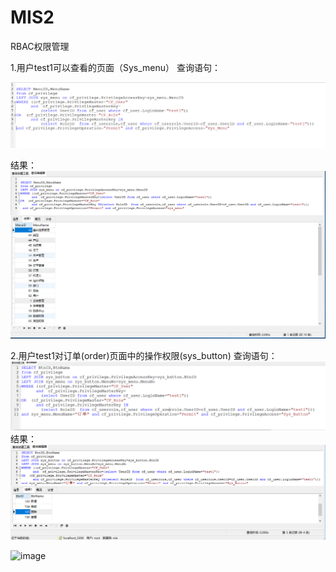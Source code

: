# MIS2
RBAC权限管理

1.用户test1可以查看的页面（Sys_menu）
查询语句：

![image](https://github.com/neverever03/MIS2/blob/master/1.PNG)

结果：
![image](https://github.com/neverever03/MIS2/blob/master/RBAC1.1.PNG)

2.用户test1对订单(order)页面中的操作权限(sys_button)
查询语句：
![image](https://github.com/neverever03/MIS2/blob/master/2.PNG)
结果：
![image](https://github.com/neverever03/MIS2/blob/master/RBAC2.2.PNG)



![image](https://github.com/neverever03/MIS2/blob/master/RBAC3.PNG)









          

